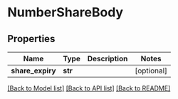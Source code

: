 # NumberShareBody

## Properties
Name | Type | Description | Notes
------------ | ------------- | ------------- | -------------
**share_expiry** | **str** |  | [optional] 

[[Back to Model list]](../README.md#documentation-for-models) [[Back to API list]](../README.md#documentation-for-api-endpoints) [[Back to README]](../README.md)

